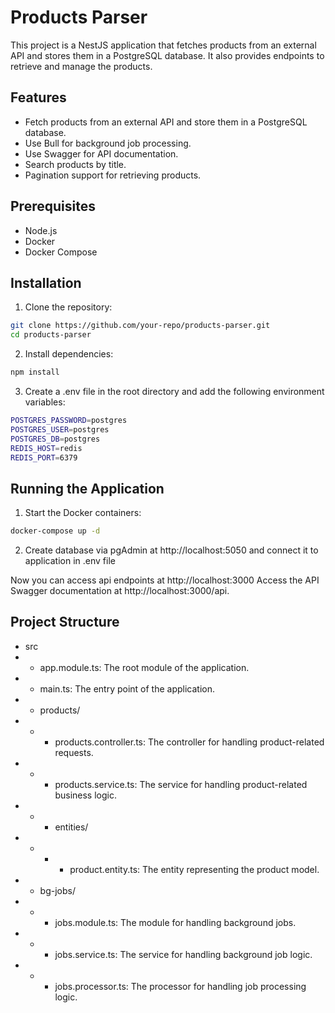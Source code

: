 # Products Parser

This project is a NestJS application that fetches products from an external API and stores them in a PostgreSQL database. It also provides endpoints to retrieve and manage the products.

## Features

- Fetch products from an external API and store them in a PostgreSQL database.
- Use Bull for background job processing.
- Use Swagger for API documentation.
- Search products by title.
- Pagination support for retrieving products.

## Prerequisites

- Node.js
- Docker
- Docker Compose

## Installation

1. Clone the repository:

```sh
git clone https://github.com/your-repo/products-parser.git
cd products-parser
```

2. Install dependencies:

```sh
npm install
```

3. Create a .env file in the root directory and add the following environment variables:

```sh
POSTGRES_PASSWORD=postgres
POSTGRES_USER=postgres
POSTGRES_DB=postgres
REDIS_HOST=redis
REDIS_PORT=6379
```

## Running the Application
1. Start the Docker containers:

```sh
docker-compose up -d
```

2. Create database via pgAdmin at http://localhost:5050 and connect it to application in .env file

Now you can access api endpoints at http://localhost:3000
Access the API Swagger documentation at http://localhost:3000/api.

## Project Structure
- src
- - app.module.ts: The root module of the application.
- - main.ts: The entry point of the application.
- - products/
- - - products.controller.ts: The controller for handling product-related requests.
- - - products.service.ts: The service for handling product-related business logic.
- - - entities/
- - - - product.entity.ts: The entity representing the product model.
- - bg-jobs/
- - - jobs.module.ts: The module for handling background jobs.
- - - jobs.service.ts: The service for handling background job logic.
- - - jobs.processor.ts: The processor for handling job processing logic.